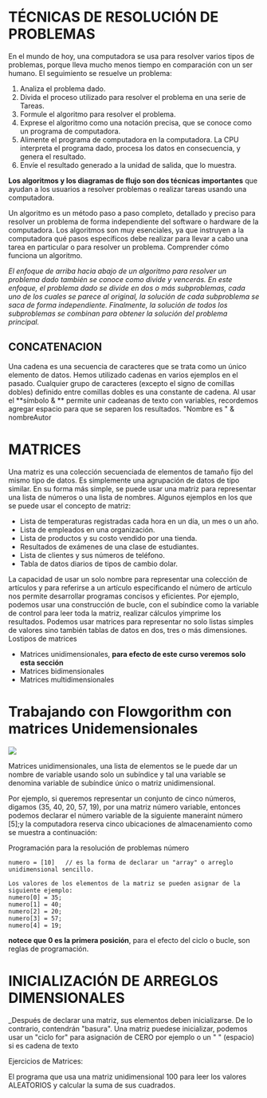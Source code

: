 # TÉCNICAS DE RESOLUCIÓN DE PROBLEMAS

En el mundo de hoy, una computadora se usa para resolver varios tipos de problemas, porque lleva mucho menos tiempo en comparación con un ser humano. El seguimiento se resuelve un problema:

1. Analiza el problema dado.
2. Divida el proceso utilizado para resolver el problema en una serie de Tareas.
3. Formule el algoritmo para resolver el problema.
4. Exprese el algoritmo como una notación precisa, que se conoce como un programa de computadora.
5. Alimente el programa de computadora en la computadora. La CPU interpreta el programa dado, procesa los datos en consecuencia, y genera el resultado.
6. Envíe el resultado generado a la unidad de salida, que lo muestra.

**Los algoritmos y los diagramas de flujo son dos técnicas importantes** que ayudan a los usuarios a resolver problemas o realizar tareas usando una computadora.

Un algoritmo es un método paso a paso completo, detallado y preciso para resolver un problema de forma independiente del software o hardware de la computadora. Los algoritmos son muy esenciales, ya que instruyen a la computadora qué pasos específicos debe realizar para llevar a cabo una tarea en particular o para resolver un problema. Comprender cómo funciona un algoritmo.

_El enfoque de arriba hacia abajo de un algoritmo para resolver un problema dado también se conoce como divide y vencerás. En este enfoque, el problema dado se divide en dos o más subproblemas, cada uno de los cuales se parece al original, la solución de cada subproblema se saca de forma independiente. Finalmente, la solución de todos los subproblemas se combinan para obtener la solución del problema principal._


## CONCATENACION

Una cadena es una secuencia de caracteres que se trata como un único elemento de datos. Hemos utilizado cadenas en varios ejemplos en el pasado. Cualquier grupo de caracteres (excepto el signo de comillas dobles) definido entre comillas dobles es una constante de cadena. Al usar el **símbolo & ** permite unir cadeanas de texto con variables, recordemos agregar espacio para que se separen los resultados. "Nombre es " & nombreAutor


# MATRICES

Una matriz es una colección secuenciada de elementos de tamaño fijo del mismo tipo de datos. Es simplemente una agrupación de datos de tipo similar. En su forma más simple, se puede usar una matriz para representar una lista de números o una lista de nombres. Algunos ejemplos en los que se puede usar el concepto de matriz:
- Lista de temperaturas registradas cada hora en un día, un mes o un año.
- Lista de empleados en una organización.
- Lista de productos y su costo vendido por una tienda.
- Resultados de exámenes de una clase de estudiantes.
- Lista de clientes y sus números de teléfono.
- Tabla de datos diarios de tipos de cambio dolar.


La capacidad de usar un solo nombre para representar una colección de artículos y para referirse a un artículo especificando el número de artículo nos permite desarrollar programas concisos y eficientes. Por ejemplo, podemos usar una construcción de bucle, con el subíndice como la variable de control para leer toda la matriz, realizar cálculos yimprime los resultados.
Podemos usar matrices para representar no solo listas simples de valores sino también tablas de datos en dos, tres o más dimensiones. 
Lostipos de matrices
- Matrices unidimensionales, **para efecto de este curso veremos solo esta sección**
- Matrices bidimensionales
- Matrices multidimensionales


# Trabajando con Flowgorithm con matrices Unidemensionales 

![](https://pbs.twimg.com/profile_images/905575120705486848/ZburZtMW_400x400.jpg)

Matrices unidimensionales, una lista de elementos se le puede dar un nombre de variable usando solo un subíndice y tal una variable se denomina variable de subíndice único o matriz unidimensional.

Por ejemplo, si queremos representar un conjunto de cinco números, digamos (35, 40, 20, 57, 19), por una matriz número variable, entonces podemos declarar el número variable de la siguiente maneraint número [5];y la computadora reserva cinco ubicaciones de almacenamiento como se muestra a continuación: 

 Programación para la resolución de problemas número 
 ```
numero = [10]   // es la forma de declarar un "array" o arreglo unidimensional sencillo.
 
 Los valores de los elementos de la matriz se pueden asignar de la siguiente ejemplo:
 numero[0] = 35;
 numero[1] = 40;
 numero[2] = 20;
 numero[3] = 57;
 numero[4] = 19; 
 
  ```
 **notece que 0 es la primera posición**, para el efecto del ciclo o bucle, son reglas de programación.

# INICIALIZACIÓN DE ARREGLOS DIMENSIONALES
_Después de declarar una matriz, sus elementos deben inicializarse. De lo contrario, contendrán "basura". Una matriz puedese inicializar, podemos usar un "ciclo for" para asignación de CERO por ejemplo o un " " (espacio) si es cadena de texto

Ejercicios de Matrices:

El programa que usa una matriz unidimensional 100 para leer los valores ALEATORIOS y calcular la suma de sus cuadrados.
